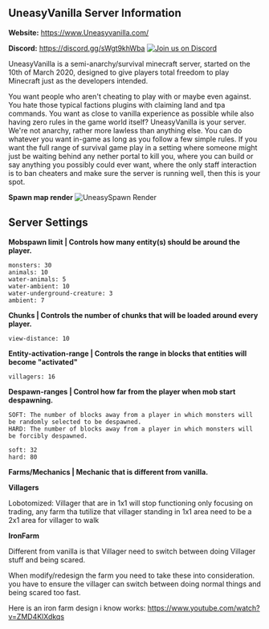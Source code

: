 ## UneasyVanilla Server Information

**Website:** https://www.Uneasyvanilla.com/

**Discord:** https://discord.gg/sWgt9khWba [![Join us on Discord](https://img.shields.io/discord/677631954090328064.svg?label=&logo=discord&logoColor=ffffff&color=7389D8&labelColor=6A7EC2)](https://discord.gg/sWgt9khWba)

UneasyVanilla is a semi-anarchy/survival minecraft server, started on the 10th of March 2020, designed to give players total freedom to play Minecraft just as the developers intended.

You want people who aren't cheating to play with or maybe even against. You hate those typical factions plugins with claiming land and tpa commands. You want as close to vanilla experience as possible while also having zero rules in the game world itself? UneasyVanilla is your server. We're not anarchy, rather more lawless than anything else. You can do whatever you want in-game as long as you follow a few simple rules. If you want the full range of survival game play in a setting where someone might just be waiting behind any nether portal to kill you, where you can build or say anything you possibly could ever want, where the only staff interaction is to ban cheaters and make sure the server is running well, then this is your spot.

**Spawn map render**
![UneasySpawn Render](/SpawnRender/UneasyVanilla/Latest.png)


## Server Settings

**Mobspawn limit | Controls how many entity(s) should be around the player.**
```
monsters: 30
animals: 10
water-animals: 5
water-ambient: 10
water-underground-creature: 3
ambient: 7
```

**Chunks | Controls the number of chunks that will be loaded around every player.**
```
view-distance: 10
```

**Entity-activation-range | Controls the range in blocks that entities will become "activated"**
```
villagers: 16
```

**Despawn-ranges | Control how far from the player when mob start despawning.**
```
SOFT: The number of blocks away from a player in which monsters will be randomly selected to be despawned.
HARD: The number of blocks away from a player in which monsters will be forcibly despawned.

soft: 32
hard: 80
```

**Farms/Mechanics | Mechanic that is different from vanilla.**

**Villagers**

Lobotomized: Villager that are in 1x1 will stop functioning only focusing on trading, any farm tha tutilize that villager standing in 1x1 area need to be a 2x1 area for villager to walk

**IronFarm**

Different from vanilla is that Villager need to switch between doing Villager stuff and being scared.

When modify/redesign the farm you need to take these into consideration. you have to ensure the villager can switch between doing normal things and being scared too fast.

Here is an iron farm design i know works: https://www.youtube.com/watch?v=ZMD4KlXdkqs